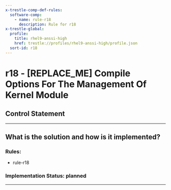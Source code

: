 ```yaml
---
x-trestle-comp-def-rules:
  software-comp:
    - name: rule-r18
      description: Rule for r18
x-trestle-global:
  profile:
    title: rhel9-anssi-high
    href: trestle://profiles/rhel9-anssi-high/profile.json
  sort-id: r18
---
```


# r18 - \[REPLACE_ME\] Compile Options For The Management Of Kernel Module

## Control Statement

______________________________________________________________________

## What is the solution and how is it implemented?

<!-- For implementation status enter one of: implemented, partial, planned, alternative, not-applicable -->

<!-- Note that the list of rules under ### Rules: is read-only and changes will not be captured after assembly to JSON -->

<!-- Add control implementation description here for control: r18 -->

### Rules:

  - rule-r18

### Implementation Status: planned

______________________________________________________________________
